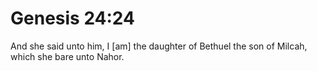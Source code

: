 # Genesis 24:24

And she said unto him, I [am] the daughter of Bethuel the son of Milcah, which she bare unto Nahor.